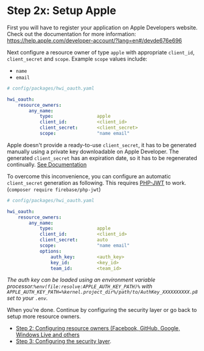 Step 2x: Setup Apple
=====================
First you will have to register your application on Apple Developers website. Check out the
documentation for more information: https://help.apple.com/developer-account/?lang=en#/devde676e696

Next configure a resource owner of type `apple` with appropriate
`client_id`, `client_secret` and `scope`.
Example `scope` values include:
* `name`
* `email`
```yaml
# config/packages/hwi_oauth.yaml

hwi_oauth:
    resource_owners:
        any_name:
            type:                apple
            client_id:           <client_id>
            client_secret:       <client_secret>
            scope:               "name email"
```

Apple doesn't provide a ready-to-use `client_secret`, it has to be generated manually using a private key downloadable on Apple Developer.
The generated `client_secret` has an expiration date, so it has to be regenerated continually.
[See Documentation](https://developer.apple.com/documentation/sign_in_with_apple/generate_and_validate_tokens)

To overcome this inconvenience, you can configure an automatic `client_secret` generation as following.
This requires [PHP-JWT](https://github.com/firebase/php-jwt) to work. (`composer require firebase/php-jwt`)
```yaml
# config/packages/hwi_oauth.yaml

hwi_oauth:
    resource_owners:
        any_name:
            type:                apple
            client_id:           <client_id>
            client_secret:       auto
            scope:               "name email"
            options:
                auth_key:        <auth_key>
                key_id:          <key_id>
                team_id:         <team_id>
```

_The auth key can be loaded using an environment variable processor:`%env(file:resolve:APPLE_AUTH_KEY_PATH)%` with `APPLE_AUTH_KEY_PATH=%kernel.project_dir%/path/to/AuthKey_XXXXXXXXXX.p8` set to your `.env`._

When you're done. Continue by configuring the security layer or go back to
setup more resource owners.

- [Step 2: Configuring resource owners (Facebook, GitHub, Google, Windows Live and others](../2-configuring_resource_owners.md)
- [Step 3: Configuring the security layer](../3-configuring_the_security_layer.md).

